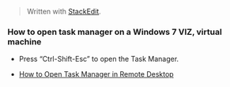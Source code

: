 


> Written with [StackEdit](https://stackedit.io/).

### How to open task manager on a Windows 7 VIZ, virtual machine

- Press “Ctrl-Shift-Esc” to open the Task Manager.

- [How to Open Task Manager in Remote Desktop]([https://smallbusiness.chron.com/open-task-manager-remote-desktop-56876.html](https://smallbusiness.chron.com/open-task-manager-remote-desktop-56876.html))
<!--stackedit_data:
eyJoaXN0b3J5IjpbLTE2OTY1OTQzNDNdfQ==
-->